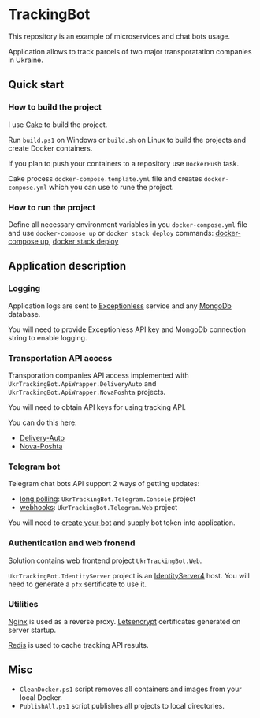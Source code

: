 # TrackingBot

This repository is an example of microservices and chat bots usage.

Application allows to track parcels of two major transporatation companies in Ukraine.

## Quick start

### How to build the project

I use [Cake](https://cakebuild.net/) to build the project.

Run `build.ps1` on Windows or `build.sh` on Linux to build the projects and create Docker containers.

If you plan to push your containers to a repository use `DockerPush` task.

Cake process `docker-compose.template.yml` file and creates `docker-compose.yml` which you can use to rune the project.

### How to run the project

Define all necessary environment variables in you `docker-compose.yml` file and use `docker-compose up` or `docker stack deploy` commands: [docker-compose up](https://docs.docker.com/compose/reference/up/), [docker stack deploy](https://docs.docker.com/engine/reference/commandline/stack_deploy/)

## Application description

### Logging

Application logs are sent to [Exceptionless](https://exceptionless.com/) service and any [MongoDb](https://www.mongodb.com/) database.

You will need to provide Exceptionless API key and MongoDb connection string to enable logging.

### Transportation API access

Transporation companies API access implemented with `UkrTrackingBot.ApiWrapper.DeliveryAuto` and `UkrTrackingBot.ApiWrapper.NovaPoshta` projects.

You will need to obtain API keys for using tracking API.

You can do this here:

- [Delivery-Auto](https://www.delivery-auto.com.ua/en-us/Account/RegisterPageDelGroup?return_url=https%3A%2F%2Fwww.delivery-auto.com.ua%2Fen-US%2FAccount%2FApiKey&site_url=https%3A%2F%2Fwww.delivery-auto.com.ua)
- [Nova-Poshta](https://my.novaposhta.ua/settings/index#apikeys)

### Telegram bot

Telegram chat bots API support 2 ways of getting updates:

- [long polling](https://core.telegram.org/bots/api#getupdates): `UkrTrackingBot.Telegram.Console` project
- [webhooks](https://core.telegram.org/bots/api#setwebhook): `UkrTrackingBot.Telegram.Web` project

You will need to [create your bot](https://core.telegram.org/bots#3-how-do-i-create-a-bot) and supply bot token into application.

### Authentication and web fronend

Solution contains web frontend project `UkrTrackingBot.Web`.

`UkrTrackingBot.IdentityServer` project is an [IdentityServer4](https://github.com/IdentityServer/IdentityServer4) host. You will need to generate a ```pfx``` sertificate to use it.

### Utilities

[Nginx](https://www.nginx.com/) is used as a reverse proxy. [Letsencrypt](https://letsencrypt.org/) certificates generated on server startup.

[Redis](https://redis.io/) is used to cache tracking API results.

## Misc

- `CleanDocker.ps1` script removes all containers and images from your local Docker.
- `PublishAll.ps1` script publishes all projects to local directories.